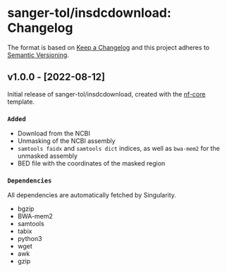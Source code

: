# sanger-tol/insdcdownload: Changelog

The format is based on [Keep a Changelog](https://keepachangelog.com/en/1.0.0/)
and this project adheres to [Semantic Versioning](https://semver.org/spec/v2.0.0.html).

## v1.0.0 - [2022-08-12]

Initial release of sanger-tol/insdcdownload, created with the [nf-core](https://nf-co.re/) template.

### `Added`

- Download from the NCBI
- Unmasking of the NCBI assembly
- `samtools faidx` and `samtools dict` indices, as well as `bwa-mem2` for
  the unmasked assembly
- BED file with the coordinates of the masked region

### `Dependencies`

All dependencies are automatically fetched by Singularity.

- bgzip
- BWA-mem2
- samtools
- tabix
- python3
- wget
- awk
- gzip
